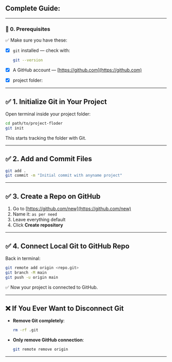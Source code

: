 ##  Complete Guide:

---

### 🧱 0. Prerequisites

✅ Make sure you have these:

* [x] `git` installed — check with:

  ```bash
  git --version
  ```

* [x] A GitHub account — [https://github.com](https://github.com)

* [x] project folder:

---

## ✅ 1. Initialize Git in Your Project

Open terminal inside your project folder:

```bash
cd path/to/project-floder
git init
```

This starts tracking the folder with Git.

---

## ✅ 2. Add and Commit Files

```bash
git add .
git commit -m "Initial commit with anyname project"
```

---

## ✅ 3. Create a Repo on GitHub

1. Go to [https://github.com/new](https://github.com/new)
2. Name it: `as per need`
3. Leave everything default 
4. Click **Create repository**

---

## ✅ 4. Connect Local Git to GitHub Repo

Back in terminal:

```bash
git remote add origin <repo.git>
git branch -M main
git push -u origin main
```

✅ Now your project is connected to GitHub.


---

## ❌ If You Ever Want to Disconnect Git

* **Remove Git completely**:

  ```bash
  rm -rf .git
  ```

* **Only remove GitHub connection**:

  ```bash
  git remote remove origin
  ```

---
